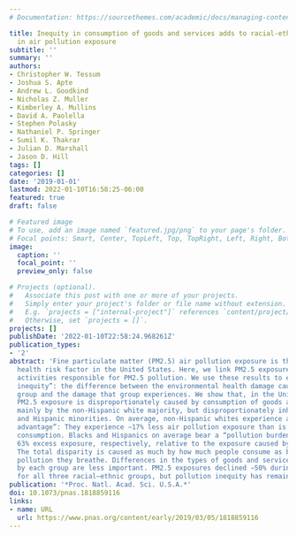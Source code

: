 ```yaml
---
# Documentation: https://sourcethemes.com/academic/docs/managing-content/

title: Inequity in consumption of goods and services adds to racial-ethnic disparities
  in air pollution exposure
subtitle: ''
summary: ''
authors:
- Christopher W. Tessum
- Joshua S. Apte
- Andrew L. Goodkind
- Nicholas Z. Muller
- Kimberley A. Mullins
- David A. Paolella
- Stephen Polasky
- Nathaniel P. Springer
- Sumil K. Thakrar
- Julian D. Marshall
- Jason D. Hill
tags: []
categories: []
date: '2019-01-01'
lastmod: 2022-01-10T16:58:25-06:00
featured: true
draft: false

# Featured image
# To use, add an image named `featured.jpg/png` to your page's folder.
# Focal points: Smart, Center, TopLeft, Top, TopRight, Left, Right, BottomLeft, Bottom, BottomRight.
image:
  caption: ''
  focal_point: ''
  preview_only: false

# Projects (optional).
#   Associate this post with one or more of your projects.
#   Simply enter your project's folder or file name without extension.
#   E.g. `projects = ["internal-project"]` references `content/project/deep-learning/index.md`.
#   Otherwise, set `projects = []`.
projects: []
publishDate: '2022-01-10T22:58:24.968261Z'
publication_types:
- '2'
abstract: 'Fine particulate matter (PM2.5) air pollution exposure is the largest environmental
  health risk factor in the United States. Here, we link PM2.5 exposure to the human
  activities responsible for PM2.5 pollution. We use these results to explore “pollution
  inequity”: the difference between the environmental health damage caused by a racial–ethnic
  group and the damage that group experiences. We show that, in the United States,
  PM2.5 exposure is disproportionately caused by consumption of goods and services
  mainly by the non-Hispanic white majority, but disproportionately inhaled by black
  and Hispanic minorities. On average, non-Hispanic whites experience a “pollution
  advantage”: They experience ∼17% less air pollution exposure than is caused by their
  consumption. Blacks and Hispanics on average bear a “pollution burden” of 56% and
  63% excess exposure, respectively, relative to the exposure caused by their consumption.
  The total disparity is caused as much by how much people consume as by how much
  pollution they breathe. Differences in the types of goods and services consumed
  by each group are less important. PM2.5 exposures declined ∼50% during 2002–2015
  for all three racial–ethnic groups, but pollution inequity has remained high.'
publication: '*Proc. Natl. Acad. Sci. U.S.A.*'
doi: 10.1073/pnas.1818859116
links:
- name: URL
  url: https://www.pnas.org/content/early/2019/03/05/1818859116
---
```

